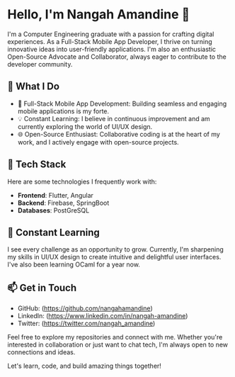 # Hello, I'm Nangah Amandine 👋

I'm a Computer Engineering graduate with a passion for crafting digital experiences. As a Full-Stack Mobile App Developer, I thrive on turning innovative ideas into user-friendly applications. I'm also an enthusiastic Open-Source Advocate and Collaborator, always eager to contribute to the developer community.

## 🚀 What I Do

- 📱 Full-Stack Mobile App Development: Building seamless and engaging mobile applications is my forte.
- 💡 Constant Learning: I believe in continuous improvement and am currently exploring the world of UI/UX design.
- 🌐 Open-Source Enthusiast: Collaborative coding is at the heart of my work, and I actively engage with open-source projects.

## 🔧 Tech Stack

Here are some technologies I frequently work with:

- **Frontend**: Flutter, Angular
- **Backend**: Firebase, SpringBoot
- **Databases**: PostGreSQL

## 🌱 Constant Learning

I see every challenge as an opportunity to grow. Currently, I'm sharpening my skills in UI/UX design to create intuitive and delightful user interfaces.
I've also been learning OCaml for a year now.

## 📫 Get in Touch

- GitHub: (https://github.com/nangahamandine)
- LinkedIn: (https://www.linkedin.com/in/nangah-amandine)
- Twitter: (https://twitter.com/nangah_amandine)

Feel free to explore my repositories and connect with me. Whether you're interested in collaboration or just want to chat tech, I'm always open to new connections and ideas.

Let's learn, code, and build amazing things together!
